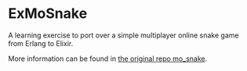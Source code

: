 # ExMoSnake

A learning exercise to port over a simple multiplayer online snake game from Erlang to Elixir.

More information can be found in [the original repo mo_snake](https://github.com/guess-burger/mo_snake).

